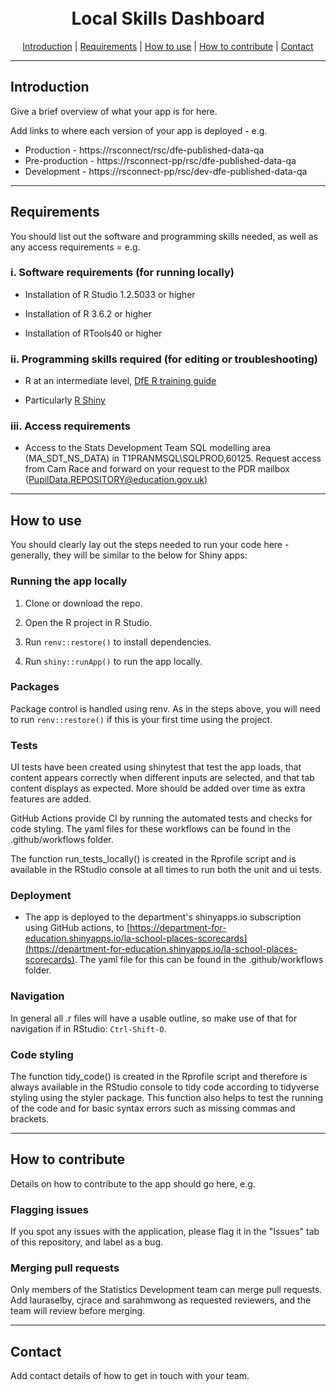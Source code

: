 <h1 align="center">
  <br>
Local Skills Dashboard  <br>
</h1>

<p align="center">
  <a href="#introduction">Introduction</a> |
  <a href="#requirements">Requirements</a> |
  <a href="#how-to-use">How to use</a> |
  <a href="#how-to-contribute">How to contribute</a> |
  <a href="#contact">Contact</a>
</p>

---

## Introduction 

Give a brief overview of what your app is for here. 

Add links to where each version of your app is deployed - e.g.

- Production - https://rsconnect/rsc/dfe-published-data-qa
- Pre-production - https://rsconnect-pp/rsc/dfe-published-data-qa
- Development - https://rsconnect-pp/rsc/dev-dfe-published-data-qa


---

## Requirements

You should list out the software and programming skills needed, as well as any access requirements = e.g.


### i. Software requirements (for running locally)

- Installation of R Studio 1.2.5033 or higher

- Installation of R 3.6.2 or higher

- Installation of RTools40 or higher

### ii. Programming skills required (for editing or troubleshooting)

- R at an intermediate level, [DfE R training guide](https://dfe-analytical-services.github.io/r-training-course/)

- Particularly [R Shiny](https://shiny.rstudio.com/)

### iii. Access requirements

- Access to the Stats Development Team SQL modelling area (MA_SDT_NS_DATA) in T1PRANMSQL\SQLPROD,60125. Request access from Cam Race and forward on your request to the PDR mailbox (PupilData.REPOSITORY@education.gov.uk)
  
---

## How to use

You should clearly lay out the steps needed to run your code here - generally, they will be similar to the below for Shiny apps:


### Running the app locally

1. Clone or download the repo. 

2. Open the R project in R Studio.

3. Run `renv::restore()` to install dependencies.

4. Run `shiny::runApp()` to run the app locally.


### Packages

Package control is handled using renv. As in the steps above, you will need to run `renv::restore()` if this is your first time using the project.

### Tests

UI tests have been created using shinytest that test the app loads, that content appears correctly when different inputs are selected, and that tab content displays as expected. More should be added over time as extra features are added.

GitHub Actions provide CI by running the automated tests and checks for code styling. The yaml files for these workflows can be found in the .github/workflows folder.

The function run_tests_locally() is created in the Rprofile script and is available in the RStudio console at all times to run both the unit and ui tests.

### Deployment

- The app is deployed to the department's shinyapps.io subscription using GitHub actions, to [https://department-for-education.shinyapps.io/la-school-places-scorecards](https://department-for-education.shinyapps.io/la-school-places-scorecards). The yaml file for this can be found in the .github/workflows folder.

### Navigation

In general all .r files will have a usable outline, so make use of that for navigation if in RStudio: `Ctrl-Shift-O`.

### Code styling 

The function tidy_code() is created in the Rprofile script and therefore is always available in the RStudio console to tidy code according to tidyverse styling using the styler package. This function also helps to test the running of the code and for basic syntax errors such as missing commas and brackets.


---

## How to contribute

Details on how to contribute to the app should go here, e.g.

### Flagging issues

If you spot any issues with the application, please flag it in the "Issues" tab of this repository, and label as a bug.

### Merging pull requests

Only members of the Statistics Development team can merge pull requests. Add lauraselby, cjrace and sarahmwong as requested reviewers, and the team will review before merging.

---

## Contact

Add contact details of how to get in touch with your team.
